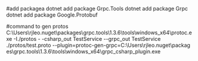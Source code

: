 #add packagea
dotnet add package Grpc.Tools
dotnet add package Grpc
dotnet add package Google.Protobuf

#command to gen protos
C:\Users\rjleo\.nuget\packages\grpc.tools\1.3.6\tools\windows_x64\protoc.exe -I./protos -
-csharp_out TestService --grpc_out TestService ./protos/test.proto --plugin=protoc-gen-grpc=C:\Users\rjleo\.nuget\packag
es\grpc.tools\1.3.6\tools\windows_x64\grpc_csharp_plugin.exe

